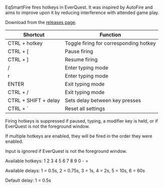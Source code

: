 EqSmartFire fires hotkeys in EverQuest. It was inspired by AutoFire and aims to improve upon it by reducing 
interference with attended game play.

Download from the [releases page](https://github.com/grantoverby/EqSmartFire/releases/latest).

| Shortcut               | Function                               |
|------------------------|----------------------------------------|
| CTRL + hotkey          | Toggle firing for corresponding hotkey |
| CTRL + [               | Pause firing                           |
| CTRL + ]               | Resume firing                          |
| /                      | Enter typing mode                      |
| r                      | Enter typing mode                      |
| ENTER                  | Exit typing mode                       |
| CTRL + /               | Exit typing mode                       |
| CTRL + SHIFT + delay   | Sets delay between key presses         |
| CTRL + `               | Reset all settings                     |

Firing hotkeys is suppressed if paused, typing, a modifier key is held, or if EverQuest is not the foreground window.

If multiple hotkeys are enabled, they will be fired in the order they were enabled.

Input is ignored if EverQuest is not the foreground window.

Available hotkeys: 1 2 3 4 5 6 7 8 9 0 - =

Available delays: 1 = 0.5s, 2 = 0.75s, 3 = 1s, 4 = 2s, 5 = 10s, 6 = 60s

Default delay: 1 = 0.5s
